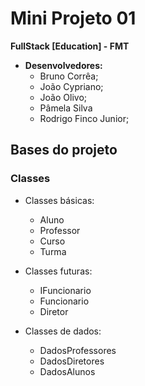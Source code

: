 # Mini Projeto 01
**FullStack [Education] - FMT**

- **Desenvolvedores:**
  - Bruno Corrêa;
  - João Cypriano;
  - João Olivo;
  - Pâmela Silva
  - Rodrigo Finco Junior;

## Bases do projeto

### Classes
- Classes básicas:
  - Aluno
  - Professor
  - Curso
  - Turma


- Classes futuras:
  - IFuncionario
  - Funcionario
  - Diretor


- Classes de dados:
  - DadosProfessores
  - DadosDiretores
  - DadosAlunos